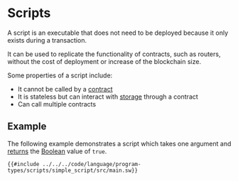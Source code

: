 # Scripts

A script is an executable that does not need to be deployed because it only exists during a transaction.

It can be used to replicate the functionality of contracts, such as routers, without the cost of deployment or increase of the blockchain size.

Some properties of a script include:

- It cannot be called by a [contract](contract.md)
- It is stateless but can interact with [storage](../../operations/storage/index.md) through a contract
- Can call multiple contracts

## Example

The following example demonstrates a script which takes one argument and [returns](../functions/return.md) the [Boolean](../built-ins/boolean.md) value of `true`.

```sway
{{#include ../../../code/language/program-types/scripts/simple_script/src/main.sw}}
```
